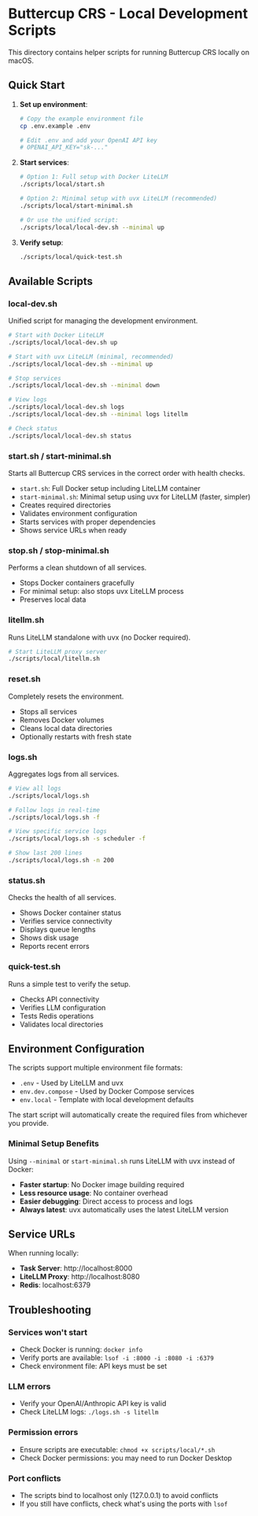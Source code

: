 # Buttercup CRS - Local Development Scripts

This directory contains helper scripts for running Buttercup CRS locally on macOS.

## Quick Start

1. **Set up environment**:
   ```bash
   # Copy the example environment file
   cp .env.example .env
   
   # Edit .env and add your OpenAI API key
   # OPENAI_API_KEY="sk-..."
   ```

2. **Start services**:
   ```bash
   # Option 1: Full setup with Docker LiteLLM
   ./scripts/local/start.sh
   
   # Option 2: Minimal setup with uvx LiteLLM (recommended)
   ./scripts/local/start-minimal.sh
   
   # Or use the unified script:
   ./scripts/local/local-dev.sh --minimal up
   ```

3. **Verify setup**:
   ```bash
   ./scripts/local/quick-test.sh
   ```

## Available Scripts

### local-dev.sh
Unified script for managing the development environment.
```bash
# Start with Docker LiteLLM
./scripts/local/local-dev.sh up

# Start with uvx LiteLLM (minimal, recommended)
./scripts/local/local-dev.sh --minimal up

# Stop services
./scripts/local/local-dev.sh --minimal down

# View logs
./scripts/local/local-dev.sh logs
./scripts/local/local-dev.sh --minimal logs litellm

# Check status
./scripts/local/local-dev.sh status
```

### start.sh / start-minimal.sh
Starts all Buttercup CRS services in the correct order with health checks.
- `start.sh`: Full Docker setup including LiteLLM container
- `start-minimal.sh`: Minimal setup using uvx for LiteLLM (faster, simpler)
- Creates required directories
- Validates environment configuration
- Starts services with proper dependencies
- Shows service URLs when ready

### stop.sh / stop-minimal.sh
Performs a clean shutdown of all services.
- Stops Docker containers gracefully
- For minimal setup: also stops uvx LiteLLM process
- Preserves local data

### litellm.sh
Runs LiteLLM standalone with uvx (no Docker required).
```bash
# Start LiteLLM proxy server
./scripts/local/litellm.sh
```

### reset.sh
Completely resets the environment.
- Stops all services
- Removes Docker volumes
- Cleans local data directories
- Optionally restarts with fresh state

### logs.sh
Aggregates logs from all services.
```bash
# View all logs
./scripts/local/logs.sh

# Follow logs in real-time
./scripts/local/logs.sh -f

# View specific service logs
./scripts/local/logs.sh -s scheduler -f

# Show last 200 lines
./scripts/local/logs.sh -n 200
```

### status.sh
Checks the health of all services.
- Shows Docker container status
- Verifies service connectivity
- Displays queue lengths
- Shows disk usage
- Reports recent errors

### quick-test.sh
Runs a simple test to verify the setup.
- Checks API connectivity
- Verifies LLM configuration
- Tests Redis operations
- Validates local directories

## Environment Configuration

The scripts support multiple environment file formats:
- `.env` - Used by LiteLLM and uvx
- `env.dev.compose` - Used by Docker Compose services
- `env.local` - Template with local development defaults

The start script will automatically create the required files from whichever you provide.

### Minimal Setup Benefits

Using `--minimal` or `start-minimal.sh` runs LiteLLM with uvx instead of Docker:
- **Faster startup**: No Docker image building required
- **Less resource usage**: No container overhead
- **Easier debugging**: Direct access to process and logs
- **Always latest**: uvx automatically uses the latest LiteLLM version

## Service URLs

When running locally:
- **Task Server**: http://localhost:8000
- **LiteLLM Proxy**: http://localhost:8080
- **Redis**: localhost:6379

## Troubleshooting

### Services won't start
- Check Docker is running: `docker info`
- Verify ports are available: `lsof -i :8000 -i :8080 -i :6379`
- Check environment file: API keys must be set

### LLM errors
- Verify your OpenAI/Anthropic API key is valid
- Check LiteLLM logs: `./logs.sh -s litellm`

### Permission errors
- Ensure scripts are executable: `chmod +x scripts/local/*.sh`
- Check Docker permissions: you may need to run Docker Desktop

### Port conflicts
- The scripts bind to localhost only (127.0.0.1) to avoid conflicts
- If you still have conflicts, check what's using the ports with `lsof`
